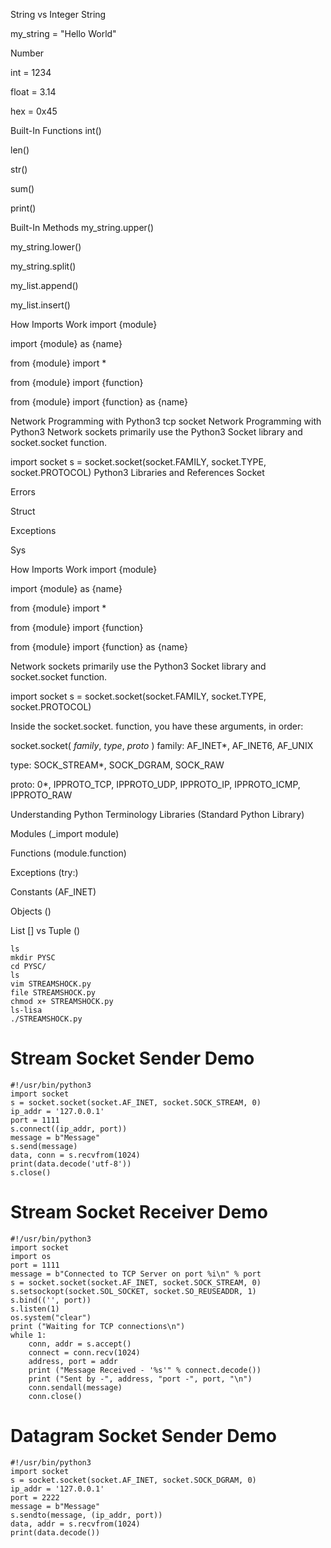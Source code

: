String vs Integer
String

my_string = "Hello World"

Number

int = 1234

float = 3.14

hex = 0x45

Built-In Functions
int()

len()

str()

sum()

print()

Built-In Methods
my_string.upper()

my_string.lower()

my_string.split()

my_list.append()

my_list.insert()

How Imports Work
import {module}

import {module} as {name}

from {module} import *

from {module} import {function}

from {module} import {function} as {name}

Network Programming with Python3
tcp socket
Network Programming with Python3
Network sockets primarily use the Python3 Socket library and socket.socket function.

import socket
  s = socket.socket(socket.FAMILY, socket.TYPE, socket.PROTOCOL)
Python3 Libraries and References
Socket

Errors

Struct

Exceptions

Sys

How Imports Work
import {module}

import {module} as {name}

from {module} import *

from {module} import {function}

from {module} import {function} as {name}

Network sockets primarily use the Python3 Socket library and socket.socket function.

import socket
  s = socket.socket(socket.FAMILY, socket.TYPE, socket.PROTOCOL)

Inside the socket.socket. function, you have these arguments, in order:

socket.socket( *family*, *type*, *proto* )
family: AF_INET*, AF_INET6, AF_UNIX

type: SOCK_STREAM*, SOCK_DGRAM, SOCK_RAW

proto: 0*, IPPROTO_TCP, IPPROTO_UDP, IPPROTO_IP, IPPROTO_ICMP, IPPROTO_RAW


Understanding Python Terminology
Libraries (Standard Python Library)

Modules (_import module)

Functions (module.function)

Exceptions (try:)

Constants (AF_INET)

Objects ()

List [] vs Tuple ()


    ls
    mkdir PYSC
    cd PYSC/
    ls
    vim STREAMSHOCK.py
    file STREAMSHOCK.py
    chmod x+ STREAMSHOCK.py
    ls-lisa
    ./STREAMSHOCK.py

# Stream Socket Sender Demo

    #!/usr/bin/python3
    import socket
    s = socket.socket(socket.AF_INET, socket.SOCK_STREAM, 0)
    ip_addr = '127.0.0.1'
    port = 1111
    s.connect((ip_addr, port))
    message = b"Message"
    s.send(message)
    data, conn = s.recvfrom(1024)
    print(data.decode('utf-8'))
    s.close()

# Stream Socket Receiver Demo

    #!/usr/bin/python3
    import socket
    import os
    port = 1111
    message = b"Connected to TCP Server on port %i\n" % port
    s = socket.socket(socket.AF_INET, socket.SOCK_STREAM, 0)
    s.setsockopt(socket.SOL_SOCKET, socket.SO_REUSEADDR, 1)
    s.bind(('', port))
    s.listen(1)
    os.system("clear")
    print ("Waiting for TCP connections\n")
    while 1:
        conn, addr = s.accept()
        connect = conn.recv(1024)
        address, port = addr
        print ("Message Received - '%s'" % connect.decode())
        print ("Sent by -", address, "port -", port, "\n")
        conn.sendall(message)
        conn.close()

# Datagram Socket Sender Demo

    #!/usr/bin/python3
    import socket
    s = socket.socket(socket.AF_INET, socket.SOCK_DGRAM, 0)
    ip_addr = '127.0.0.1'
    port = 2222
    message = b"Message"
    s.sendto(message, (ip_addr, port))
    data, addr = s.recvfrom(1024)
    print(data.decode())
